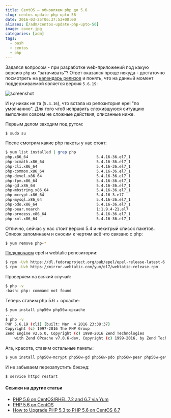 ```yaml
---
title: CentOS — обновляем php до 5.6
slug: centos-update-php-upto-56
date: 2016-03-25T06:37:53+00:00
aliases: [/adm/centos-update-php-upto-56]
image: cover.jpg
categories: [adm]
tags:
  - bash
  - centos
  - php
---
```


Задался вопросом - при разработке web-приложений под какую версию `php` их "затачивать"? Ответ оказался проще некуда - достаточно посмотреть на [календарь релизов](http://php.net/supported-versions.php) и понять, что на данный момент поддерживаемой является версия `5.6.19`:

<!--more-->

![screenshot](https://hsto.org/webt/uf/eu/sl/ufeuslvrezgjfdxqcxf5ixs5y2e.png)

И ну никак не та (`5.4.16`), что встала из репозитория epel "по умолчанию". Для того чтоб исправить сложившуюся ситуацию выполним совсем не сложные действия, описанные ниже.

Первым делом заходим под рутом:

```bash
$ sudo su
```

После смотрим какие php пакеты у нас стоят:

```bash
$ yum list installed | grep php
php.x86_64                              5.4.16-36.el7_1                @updates
php-bcmath.x86_64                       5.4.16-36.el7_1                @updates
php-cli.x86_64                          5.4.16-36.el7_1                @updates
php-common.x86_64                       5.4.16-36.el7_1                @updates
php-devel.x86_64                        5.4.16-36.el7_1                @updates
php-fpm.x86_64                          5.4.16-36.el7_1                @updates
php-gd.x86_64                           5.4.16-36.el7_1                @updates
php-mbstring.x86_64                     5.4.16-36.el7_1                @updates
php-mcrypt.x86_64                       5.4.16-3.el7                   @epel
php-mysql.x86_64                        5.4.16-36.el7_1                @updates
php-pdo.x86_64                          5.4.16-36.el7_1                @updates
php-pear.noarch                         1:1.9.4-21.el7                 @base
php-process.x86_64                      5.4.16-36.el7_1                @updates
php-xml.x86_64                          5.4.16-36.el7_1                @updates
```

Отлично, сейчас у нас стоит версия 5.4 и нехитрый список пакетов. Список запоминаем и сносим к чертям всё что связано с php:

```bash
$ yum remove php-*
```

[Подключаем](http://devdocs.magento.com/guides/v2.0/install-gde/prereq/php-centos.html#instgde-prereq-php56-install-centos) epel и webtalic репозитории:

```bash
$ rpm -Uvh https://dl.fedoraproject.org/pub/epel/epel-release-latest-6.noarch.rpm
$ rpm -Uvh https://mirror.webtatic.com/yum/el7/webtatic-release.rpm
```

Проверяем на всякий случай:

```bash
$ php -v
-bash: php: command not found
```

Теперь ставим php 5.6 + opcache:

```bash
$ yum install php56w php56w-opcache
...
$ php -v
PHP 5.6.19 (cli) (built: Mar  4 2016 23:38:37)
Copyright (c) 1997-2016 The PHP Group
Zend Engine v2.6.0, Copyright (c) 1998-2016 Zend Technologies
    with Zend OPcache v7.0.6-dev, Copyright (c) 1999-2016, by Zend Technologies
```

Ага, красота, ставим остальные пакеты:

```bash
$ yum install php56w-mcrypt php56w-gd php56w-pdo php56w-pear php56w-gettext php56w-xml php56w-mysql php56w-intl php56w-mbstring
```

И не забываем перезапустить бэкэнд:

```bash
$ service httpd restart
```

#### Ссылки на другие статьи

* [PHP 5.6 on CentOS/RHEL 7.2 and 6.7 via Yum](https://webtatic.com/packages/php56/)
* [PHP 5.6 on CentOS](http://devdocs.magento.com/guides/v2.0/install-gde/prereq/php-centos.html#instgde-prereq-php56-install-centos)
* [How to Upgrade PHP 5.3 to PHP 5.6 on CentOS 6.7](https://www.zerostopbits.com/how-to-upgrade-php-5-3-to-php-5-6-on-centos-6-7/)
